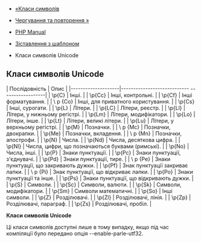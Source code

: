 - [«Класи символів](parle.regex.charclass.md)
- [Чергування та повторення »](parle.regex.alternation.md)

- [PHP Manual](index.md)
- [Зіставлення з шаблоном](parle.pattern.matching.md)
- Класи символів Unicode

## Класи символів Unicode

| Послідовність | Опис |
|--------------------|---------------------------- ------------------|
| \p{C} | Інші. |
| \p{Cc} | Інші, контрольні. |
| \p{Cf} | Інші форматування. |
| \ p {Co} | Інші, для приватного користування. |
| \p{Cs} | Інші, сурогати. |
| \p{L} | Літери. |
| \p{LC} | Літери, реєстр. |
| \p{Ll} | Літери, у нижньому регістрі. |
| \p{Lm} | Літери, модифікатори. |
| \p{Lo} | Літери, інше. |
| \p{Lt} | Літери, великі літери. |
| \p{Lu} | Літери, у верхньому регістрі. |
| \p{M} | Позначки. |
| \ p {Mc} | Позначки, двокрапки. |
| \p{Me} | Позначки, вкладення. |
| \ p {Mn} | Позначки, апострофи. |
| \p{N} | Числа. |
| \p{Nd} | Числа, десяткова цифра. |
| \p{Nl} | Числа, цифри, що позначаються буквами (римські). |
| \p{No} | Числа, інші. |
| \p{P} | Знаки пунктуації. |
| \p{Pc} | Знаки пунктуації, з'єднувачі. |
| \p{Pd} | Знаки пунктуації, тире. |
| \ p {Pe} | Знаки пунктуації, що закривають дужки. |
| \p{Pf} | Знак пунктуації закриває лапки. |
| \ p {Pi} | Знак пунктуації, що відкриває лапки. |
| \p{Po} | Знаки пунктуації та інше. |
| \p{Ps} | Знаки пунктуації, що відкривають дужки. |
| \p{S} | Символи. |
| \p{Sc} | Символи, валюти. |
| \p{Sk} | Символи, модифікатори. |
| \p{Sm} | Символи математичні. |
| \p{So} | Інші символи. |
| \p{Z} | Розділювачі. |
| \p{Zl} | Розділювачі, лінія. |
| \p{Zp} | Розділювачі, параграф. |
| \p{Zs} | Розділювачі, пробіл. |

**Класи символів Unicode**

Ці класи символів доступні лише в тому випадку, якщо під час
компіляції було передано опція --enable-parle-utf32.
